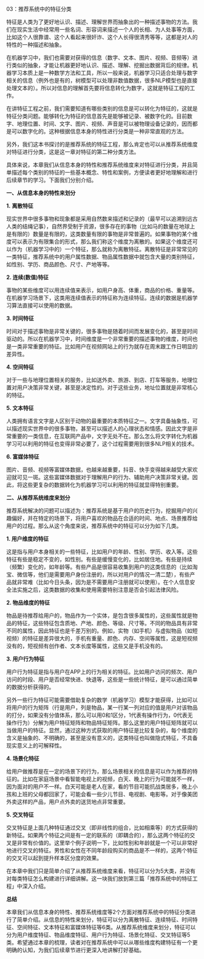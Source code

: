 03：推荐系统中的特征分类

特征是人类为了更好地认识、描述、理解世界而抽象出的一种描述事物的方法。我们在现实生活中经常用一些名词、形容词来描述一个人的长相、为人处事等方面，比如这个人很靠谱、这个人看起来很奸诈、这个人长得很清秀等等，这都是对人的特性的一种描述和抽象。

在机器学习中，我们也需要对获得的信息（数字、文本、图片、视频、音频等）进行类似的抽象，才能让机器更好地认识、描述、理解、挖掘出数据背后的规律。机器学习本质上是一种数学方法和工具，所以一般来说，机器学习只适合处理与数字相关的信息（例外也是有的，树模型可以处理非数值数据，很多NLP模型也是直接处理文本的）。所以对信息的理解首先要将信息转化为数字，这就是特征工程的工作。

在讲特征工程之前，我们需要知道有哪些类别的信息是可以转化为特征的，这就是特征分类问题。能够转化为特征的信息首先是能够被记录、被数字化的。目前数字、地理位置、时间、文字、图片、视频、声音是可以被物理设备记录的，因而都是可以数字化的。这种根据信息本身的特性进行分类是一种非常直观的方法。

另外，我们这本书探讨的是推荐系统的特征工程，那么肯定也可以从推荐系统维度对特征进行分类，这是这一章对特征的第二种分类方法。

 具体来说，本章我们从信息本身的特性和推荐系统维度来对特征进行分类，并且简单描述每个类别的特征的一些基本概念、特性和案例，方便读者更好地理解和进行后续章节的学习。下面我们分别介绍。

 **一、从信息本身的特性来划分**

**1.** **离散特征**

现实世界中很多事物和现象都是采用自然数来描述和记录的（最早可以追溯到远古人类的结绳记事），自然界受制于资源，很多存在的事物（比如马的数量在地球上是有限的）数量是有限的，这类数量有限的事物是非常普遍的。如果事物的某个维度可以表示为有限集合的形式，那么我们称这个维度为离散的。如果这个维度还可以作为（机器学习中的）一个特征，那么就称为离散特征。离散特征是非常常见的一类特征，推荐系统中的用户属性数据、物品属性数据中就包含大量的类别特征，如性别、学历、商品颜色、尺寸、产地等等。

**2. 连续(数值)特征**

事物的某些维度可以用连续值来表示，如用户身高、体重，商品的价格、重量等。在机器学习场景下，这类用连续值表示的特征称为连续特征。连续的数据是机器学习算法直接可以使用的数据。

**3. 时间特征**

时间对于描述事物是非常关键的，很多事物是随着时间而发展变化的，甚至是时间驱动的。所以在机器学习中，时间维度是一个非常重要的描述事物的维度，时间也是一类非常重要的特征。比如用户在视频网站上的行为就存在周末跟工作日明显的差异性。

**4. 空间特征**

对于一些与地理位置相关的服务，比如送外卖、旅游、到店、打车等服务，地理位置对用户决策非常关键，甚至是决定性的。对于这些业务，地址位置就是非常核心的特征。

**5. 文本特征**

人类拥有语言文字是人区别于动物的最重要的本质特征之一。文字具备抽象性，可以描述现实世界中的很多事物，甚至可以描述人的心理状态和情感。因此文字是非常重要的一类信息，在互联网产品中，文字无处不在。那么怎么将文字转化为机器学习可以利用的特征也变得非常必要了，这个过程需要用到很多NLP相关的技术。 

**6. 富媒体特征**

图片、音频、视频等富媒体数据，也越来越重要，抖音、快手变得越来越受大家欢迎就可见一斑。这些富媒体数据对于理解用户的行为、辅助用户决策非常关键。因此，将这些更复杂的数据转化为机器学习可以利用的特征就显得特别重要。

**二、从推荐系统维度来划分**

推荐系统解决的问题可以描述为：推荐系统是基于用户的历史行为，挖掘用户的兴趣偏好，并在特定的场景下，将用户喜欢的物品在合适的时间、地点、场景推荐给用户的过程。那么从这个角度来说，推荐系统中的特征可以分为如下几类。

**1. 用户维度的特征**

这是指与用户本身相关的一些特征，比如用户的年龄、性别、学历、收入等。这些特征有些是稳定不变的，如性别。有些是缓慢变化的，比如居住地。有些是持续（频繁）变化的，如年龄等。有些产品是很容易收集到用户的这类信息的（比如淘宝、微信等，他们是需要用户身份注册的，所以对用户的情况一清二楚），有些产品就非常难（比如今日头条，因为是不需要用户注册就可以使用）。在个人信息安全法实施之后，这类数据的收集和使用需要特别注意是否会引起法律风险。

**2. 物品维度的特征**

物品是待推荐给用户的，物品作为一个实体，是包含很多属性的，这些属性就是物品的特征，这些特征包含质地、产地、颜色、等级、尺寸等。不同的物品具有非常不同的属性，因此特征也是千差万别的。例如，实物（如手机）与虚拟物品（如短视频）的特征是差异很大的，手机有重量、颜色、内存、空间等属性，这是短视频没有的，短视频有创作者、文本长度等属性，这些又是手机没有的。

**3. 用户行为特征**

用户行为特征是指与用户在APP上的行为相关的特征。比如用户访问的频次、用户访问的时段、用户是否经常快进、快退等，这些是一些统计特征，是可以通过简单的数据分析获得的。

另外一些行为特征可能需要借助复杂的数学（机器学习）模型才能获得，比如可以将用户的行为矩阵（行是用户，列是物品，某一行某一列对应的值是用户对该物品的打分，如果没有分值体系，那么可以用0和1区分，1代表有操作行为，0代表无操作行为）分解为用户特征矩阵和物品特征矩阵。那么这里的用户特征矩阵就可以当做用户的特征。显然，通过这种方式获取的用户特征是比较复杂的，每个维度的含义是抽象的、不明确的，甚至是没有意义的，这类特征也叫做隐式特征，不具备现实意义上的可解释性。

 **4. 场景化特征**

给用户做推荐是在一定的场景下的行为，那么场景相关的信息是可以作为推荐的特征的。比如在家庭场景中看智能电视上的视频，白天、晚上的行为可能就不一样，因为面对的用户不一样。白天可能是老人在家，看的节目可能抗战类居多，晚上小孩和上班的父母都回家了，可能会看一些少儿节目、电视剧、电影等。对于像美团外卖这样的产品，用户点外卖的送货地点非常重要。

**5. 交叉特征**

交叉特征是上面几种特征通过交叉（即非线性的组合，比如相乘等）的方式获得的新特征。如果两个特征之间是有一定的联系的（即耦合的），那么这两个特征的交叉是非常有价值的。这里举个例子说明一下，比如性别和年龄就是一个可以非常好地进行交叉的特征。男性和女性在不同年龄段购买的商品是不一样的，这两个特征的交叉可以起到提升样本区分度的效果。 

在本章中我们只是简单介绍了从推荐系统维度来看，特征可以分为5大类，并没有对每类特征怎么构建进行详细讲解。这一块我们放到第三篇「推荐系统中的特征工程」中深入介绍。

**总结**

本章我们从信息本身的特性、推荐系统维度等2个方面对推荐系统中的特征分类进行了简单介绍。从信息的特性来划分，特征可以分为离散特征、连续特征、时间特征、空间特征、文本特征和富媒体特征等6类。从推荐系统维度来划分，特征可以分为用户维度特征、物品维度特征、用户行为特征、场景化特征、交叉特征等5类。希望通过本章的梳理，读者对在推荐系统中可以从哪些维度构建特征有一个更明确的认知，为我们后续章节进行更深入地讲解打好基础。
